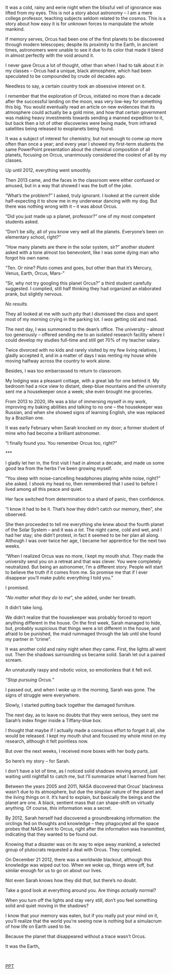 It was a cold, rainy and eerie night when the blissful veil of ignorance was lifted from my eyes. This is not a story about astronomy – I am a mere college professor, teaching subjects seldom related to the cosmos. This is a story about how easy it is for unknown forces to manipulate the whole mankind.

If memory serves, Orcus had been one of the first planets to be discovered through modern telescopes; despite its proximity to the Earth, in ancient times, astronomers were unable to see it due to its color that made it blend in almost perfectly with the void around it.

I never gave Orcus a lot of thought, other than when I had to talk about it in my classes – Orcus had a unique, black atmosphere, which had been speculated to be compounded by crude oil decades ago.

Needless to say, a certain country took an obsessive interest on it.

I remember that the exploration of Orcus, initiated no more than a decade after the successful landing on the moon, was very low-key for something this big. You would eventually read an article on new evidences that its atmosphere could actually be a gold mine, and how that certain government was making heavy investments towards sending a manned expedition to it, but back then a lot of other discoveries were being made, from infrared satellites being released to exoplanets being found.

It was a subject of interest for chemistry, but not enough to come up more often than once a year; and every year I showed my first-term students the same PowerPoint presentation about the chemical composition of all planets, focusing on Orcus, unanimously considered the coolest of all by my classes.

Up until 2012, everything went smoothly.

Then 2013 came, and the faces in the classroom were either confused or amused, but in a way that showed I was the butt of the joke.

“What’s the problem?” I asked, truly ignorant. I looked at the current slide half-expecting it to show me in my underwear dancing with my dog. But there was nothing wrong with it – it was about Orcus.

“Did you just made up a planet, professor?” one of my most competent students asked.

“Don’t be silly, all of you know very well all the planets. Everyone’s been on elementary school, right?”

“How many planets are there in the solar system, sir?” another student asked with a tone almost too benevolent, like I was some dying man who forgot his own name.

“Ten. Or nine? Pluto comes and goes, but other than that it’s Mercury, Venus, Earth, Orcus, Mars-”

“Sir, why not try googling this planet Orcus?” a third student carefully suggested. I complied, still half thinking they had organized an elaborated prank, but slightly nervous.

*No results.*

They all looked at me with such pity that I dismissed the class and spent most of my morning crying in the parking lot. I *was* getting old and mad.

The next day, I was summoned to the dean’s office. The university – almost too generously – offered sending me to an isolated research facility where I could develop my studies full-time and still get 70% of my teacher salary.

Twice divorced with no kids and rarely visited by my few living relatives, I gladly accepted it, and in a matter of days I was renting my house while moving halfway across the country to work alone.

Besides, I was too embarrassed to return to classroom.

My lodging was a pleasant cottage, with a great lab for one behind it. My bedroom had a nice view to distant, deep-blue mountains and the university sent me a housekeeper once a week; she even brought me groceries.

From 2013 to 2020, life was a blur of immersing myself in my work, improving my baking abilities and talking to no one – the housekeeper was Russian, and when she showed signs of learning English, she was replaced by a Brazilian one.

It was early February when Sarah knocked on my door; a former student of mine who had become a brilliant astronomer.

“I finally found you. You remember Orcus too, right?”

\*\*\*

I gladly let her in, the first visit I had in almost a decade, and made us some good tea from the herbs I’ve been growing myself.

“You sleep with noise-cancelling headphones playing white noise, right?” she asked. I shook my head no, then remembered that I used to before I lived among all this peace and quiet.

Her face switched from determination to a shard of panic, then confidence.

“I know it had to be it. That’s how they didn’t catch our memory, then”, she observed.

She then proceeded to tell me everything she knew about the fourth planet of the Solar System – and it was *a lot*. The night came, cold and wet, and I had her stay; she didn’t protest, in fact it seemed to be her plan all along. Although I was over twice her age, I became her apprentice for the next two weeks.

“When I realized Orcus was no more, I kept my mouth shut. *They* made the university send you on a retreat and that was clever. You were completely neutralized. But being an astronomer, I’m a different story. People will start to believe the truth if it comes from me. So promise me that if I ever disappear you’ll make public everything I told you.”

I promised.

“*No matter what they do to me*”, she added, under her breath.

It didn’t take long.

We didn’t realize that the housekeeper was probably forced to report anything different in the house. On the first week, Sarah managed to hide, but, probably suspicious that things were a lot different in the house, and afraid to be punished, the maid rummaged through the lab until she found my partner in “crime”.

It was another cold and rainy night when *they* came. First, the lights all went out. Then the shadows surrounding us became solid. Sarah let out a pained scream.

An unnaturally raspy and robotic voice, so emotionless that it felt evil.

*“Stop pursuing Orcus.”*

I passed out, and when I woke up in the morning, Sarah was gone. The signs of struggle were everywhere.

Slowly, I started putting back together the damaged furniture.

The next day, as to leave no doubts that *they* were serious, they sent me Sarah’s index finger inside a Tiffany-blue box.

I thought that maybe if I actually made a conscious effort to forget it all, she would be released. I kept my mouth shut and focused my whole mind on my research, although it felt pointless now.

But over the next weeks, I received more boxes with her body parts.

So here’s my story – for Sarah.

I don’t have a lot of time, as I noticed solid shadows moving around, just waiting until nightfall to catch me, but I’ll summarize what I learned from her.

Between the years 2005 and 2011, NASA discovered that Orcus’ blackness wasn’t due to its atmosphere, but due the singular nature of the planet and the living things on it. It’s hard to explain, but basically the beings and the planet are one. A black, sentient mass that can shape-shift on virtually anything. Of course, *this* information was a secret.

By 2012, Sarah herself had discovered a groundbreaking information: the orclings fed on thoughts and knowledge – they phagocyted all the space probes that NASA sent to Orcus, right after the information was transmitted, indicating that they wanted to be found out.

Knowing that a disaster was on its way to wipe away mankind, a selected group of plutocrats requested a deal with Orcus. They complied.

On December 21 2012, there was a worldwide blackout, although this knowledge was wiped out too. When we woke up, things were off, but similar enough for us to go on about our lives.

Not even Sarah knows how they did *that*, but there’s no doubt.

Take a good look at everything around you. Are things *actually* normal?

When you turn off the lights and stay very still, don’t you feel something solid and quiet moving in the shadows?

I know that your memory was eaten, but if you really put your mind on it, you’ll realize that the world you’re seeing now is nothing but a simulacrum of how life on Earth used to be.

Because the planet that disappeared without a trace wasn’t Orcus.

It was the Earth[.](https://www.reddit.com/r/TheCrypticCompendium/)

&#x200B;

[PPT](https://www.reddit.com/r/PPoisoningTales/)